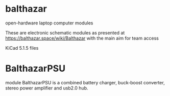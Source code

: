 # balthazar
open-hardware laptop computer modules

These are electronic schematic modules as presented at https://balthazar.space/wiki/Balthazar
with the main aim for team access

KiCad 5.1.5 files

# BalthazarPSU 

module BalthazarPSU is a combined battery charger, buck-boost converter, stereo power amplifier and usb2.0 hub. 
